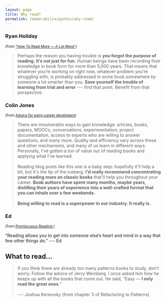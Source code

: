 ```yaml
---
layout: page
title: Why read?
permalink: /memorabilia/quotes/why-read/
---
```



### Ryan Holiday 
<small>(from ["How To Read More — A Lot More"](https://ryanholiday.net/how-to-read-more-a-lot-more/))</small>

> Perhaps the reason you having trouble is **you forgot the purpose of reading. It’s not just for fun.** Human beings have been recording their knowledge in book form for more than 5,000 years. That means that whatever you’re working on right now, whatever problem you’re struggling with, is probably addressed in some book somewhere by someone a lot smarter than you. **Save yourself the trouble of learning from trial and error** --- find that point. Benefit from that perspective.



### Colin Jones 
<small>(from [Advice for early-career developers](https://8thlight.com/blog/colin-jones/2017/10/24/advice-for-early-career-developers.html))</small>

> There are innumerable ways to gain knowledge: articles, books, papers, MOOCs, conversations, experimentation, project documentation, access to experts who are willing to answer questions, and many more. Quality and efficiency vary across these and other mechanisms, and many of us learn in different ways. Personally, I've gotten a ton of value out of reading books and applying what I've learned.
<br /><br />
Reading blog posts like this one is a baby step: hopefully it'll help a bit, but it's the tip of the iceberg. **I'd really recommend concentrating your reading more on classic books** that'll help you throughout your career. **Book authors have spent many months, maybe years, distilling their years of experience into a well-crafted format that you can inhale over a few weekends.**
<br /><br />
**Being willing to read is a superpower in our industry. It really is.**


### Ed
<small>(from [Promiscuous Reading
](https://truefreedomtrust.co.uk/promiscuous-reading))</small>

"Reading allows you to get into someone else’s heart and mind in a way that few other things do." --- Ed


## What to read...

> If you think there are already too many patterns books to study, don’t worry. Follow the advice of Jerry Weinberg. I once asked him how he keeps up with all the books that come out. He said, “Easy — **I only read the great ones**.”
<br /><br />
> --- Joshua Kerievsky (from chapter 3 of Refactoring to Patterns)



<!-- 
“A reader lives a thousand lives before he dies, said Jojen. The man who never reads lives only one.”
— George R. R. Martin




In his classic 17th century defence of freedom of speech and expression - Areopagitica - John Milton wrote these words:

“Since therefore the knowledge of and survey of vice is in this world so necessary to the constituting of human virtue, and the scanning of error to the confirmation of truth, how can we more safely, and with less danger, scout into the region of sin and falsity than by reading all manner of tractates and hearing all manner of reason? And this is the benefit which may be had of books promiscuously read.”
	
From <https://truefreedomtrust.co.uk/promiscuous-reading> 
 -->
